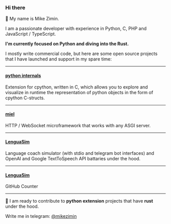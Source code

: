 ### Hi there

👋 My name is Mike Zimin.

I am a passionate developer with experience in Python, C, PHP and JavaScript / TypeScript.

**I'm currently focused on Python and diving into the Rust.**

I mostly write commercial code, but here are some open source projects that I have launched and support in my spare time:

---

#### [python internals](https://github.com/mikeziminio/python-internals)
Extension for cpython, written in C, which allows you to explore and visualize in runtime the representation of python objects in the form of cpython C-structs.

---

#### [miel](https://github.com/mikeziminio/miel)
HTTP / WebSocket microframework that works with any ASGI server.

---

#### [LenguaSim](https://github.com/mikeziminio/lengua-sim)
Language coach simulator (with stdio and telegram bot interfaces) and OpenAI and Google TextToSpeech API battaries under the hood.

---

#### [LenguaSim](https://github.com/mikeziminio/lengua-sim)
GitHub Counter

---

👯 I am ready to contribute to **python extension** projects that have **rust** under the hood.

Write me in telegram: [@mikezimin](https://t.me/mikezimin)
